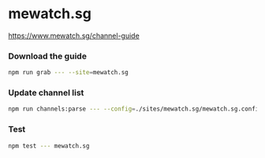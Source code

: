 # mewatch.sg

https://www.mewatch.sg/channel-guide

### Download the guide

```sh
npm run grab --- --site=mewatch.sg
```

### Update channel list

```sh
npm run channels:parse --- --config=./sites/mewatch.sg/mewatch.sg.config.js --output=./sites/mewatch.sg/mewatch.sg.channels.xml
```

### Test

```sh
npm test --- mewatch.sg
```

